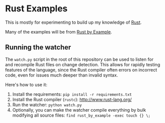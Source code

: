 Rust Examples
=============

This is mostly for experimenting to build up my knowledge of
[Rust](http://www.rust-lang.org/).

Many of the examples will be from [Rust by Example](http://rustbyexample.com).


Running the watcher
-------------------

The `watch.py` script in the root of this repository can be used to listen for
and recompile Rust files on change detection. This allows for rapidly testing
features of the language, since the Rust compiler often errors on incorrect
code, even for issues much deeper than invalid syntax.

Here's how to use it:

1. Install the requirements: `pip install -r requirements.txt`
2. Install the Rust compiler (`rustc`): http://www.rust-lang.org/
3. Run the watcher: `python watch.py`
4. Optionally, you can make the watcher compile everything by bulk modifying
   all source files: `find rust_by_example -exec touch {} \;`
